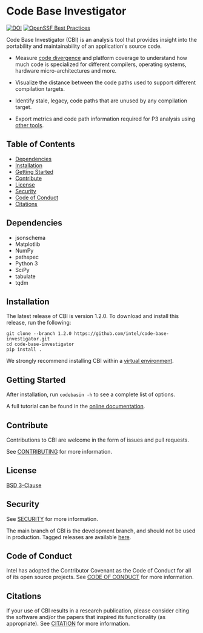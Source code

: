 # Code Base Investigator

[![DOI](https://zenodo.org/badge/DOI/10.5281/zenodo.5018973.svg)](https://doi.org/10.5281/zenodo.5018973)
[![OpenSSF Best Practices](https://www.bestpractices.dev/projects/8679/badge)](https://www.bestpractices.dev/projects/8679)

Code Base Investigator (CBI) is an analysis tool that provides insight into the
portability and maintainability of an application's source code.

- Measure [code divergence](http://doi.org/10.1109/P3HPC.2018.00006) and
  platform coverage to understand how much code is specialized for different
  compilers, operating systems, hardware micro-architectures and more.

- Visualize the distance between the code paths used to support different
  compilation targets.

- Identify stale, legacy, code paths that are unused by any compilation target.

- Export metrics and code path information required for P3 analysis using [other
  tools](https://intel.github.io/p3-analysis-library/).


## Table of Contents

- [Dependencies](#dependencies)
- [Installation](#installation)
- [Getting Started](#getting-started)
- [Contribute](#contribute)
- [License](#license)
- [Security](#security)
- [Code of Conduct](#code-of-conduct)
- [Citations](#citations)


## Dependencies

- jsonschema
- Matplotlib
- NumPy
- pathspec
- Python 3
- SciPy
- tabulate
- tqdm


## Installation

The latest release of CBI is version 1.2.0. To download and install this
release, run the following:

```
git clone --branch 1.2.0 https://github.com/intel/code-base-investigator.git
cd code-base-investigator
pip install .
```

We strongly recommend installing CBI within a [virtual
environment](https://docs.python.org/3/library/venv.html).

## Getting Started

After installation, run `codebasin -h` to see a complete list of options.

A full tutorial can be found in the [online
documentation](https://intel.github.io/code-base-investigator/).


## Contribute

Contributions to CBI are welcome in the form of issues and pull requests.

See [CONTRIBUTING](CONTRIBUTING.md) for more information.


## License

[BSD 3-Clause](./LICENSE)


## Security

See [SECURITY](SECURITY.md) for more information.

The main branch of CBI is the development branch, and should not be used in
production.  Tagged releases are available
[here](https://github.com/intel/code-base-investigator/releases).


## Code of Conduct

Intel has adopted the Contributor Covenant as the Code of Conduct for all of
its open source projects. See [CODE OF CONDUCT](CODE_OF_CONDUCT.md) for more
information.


## Citations

If your use of CBI results in a research publication, please consider citing
the software and/or the papers that inspired its functionality (as
appropriate). See [CITATION](CITATION.cff) for more information.
